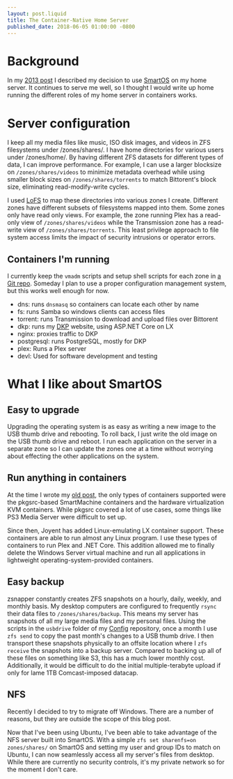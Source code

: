 ```yaml
---
layout: post.liquid
title: The Container-Native Home Server
published_date: 2018-06-05 01:00:00 -0800
---
```


# Background

In my [2013 post][OldPost] I described my decision to use [SmartOS][] on my
home server. It continues to serve me well, so I thought I would write up home
running the different roles of my home server in containers works.

# Server configuration

I keep all my media files like music, ISO disk images, and videos in ZFS filesystems under /zones/shares/.
I have home directories for various users under /zones/home/. By having different ZFS datasets
for different types of data, I can improve performance. For example, I can use a larger blocksize
on `/zones/shares/videos` to minimize metadata overhead while using smaller block sizes
on `/zones/shares/torrents` to match Bittorent's block size, eliminating read-modify-write cycles.

I used [LoFS][] to map
these directories into various zones I create. Different zones have different subsets of
filesystems mapped into them. Some zones only have read only views. For example,
the zone running Plex has a read-only view of `/zones/shares/videos` while the Transmission
zone has a read-write view of `/zones/shares/torrents`. This least privilege approach to file
system access limits the impact of security intrusions or operator errors.

## Containers I'm running

I currently keep the `vmadm` scripts and setup shell scripts for each zone in [a Git repo][Config].
Someday I plan to use a proper configuration management system, but this works well enough for now.

* dns: runs `dnsmasq` so containers can locate each other by name
* fs: runs Samba so windows clients can access files
* torrent: runs Transmission to download and upload files over Bittorent
* dkp: runs my [DKP][] website, using ASP.NET Core on LX
* nginx: proxies traffic to DKP
* postgresql: runs PostgreSQL, mostly for DKP
* plex: Runs a Plex server
* devl: Used for software development and testing

# What I like about SmartOS

## Easy to upgrade

Upgrading the operating system is as easy as writing a new image to the USB thumb drive
and rebooting. To roll back, I just write the old image on the USB thumb drive and reboot.
I run each application on the server in a separate zone so I can update
the zones one at a time without worrying about effecting the other applications on the system.

## Run anything in containers

At the time I wrote my [old post][OldPost], the only types of containers supported were
the pkgsrc-based SmartMachine containers and the hardware virtualization KVM containers.
While pkgsrc covered a lot of use cases, some things like PS3 Media Server were difficult to
set up.

Since then, Joyent has added Linux-emulating LX container support. These containers are able to
run almost any Linux program. I use these types of containers to run Plex and .NET Core. This
addition allowed me to finally delete the Windows Server virtual machine and run all applications
in lightweight operating-system-provided containers.

## Easy backup

zsnapper constantly creates ZFS snapshots on a hourly, daily, weekly, and monthly basis.
My desktop computers are configured to frequently `rsync` their data files to
`/zones/shares/backup`. This means my server has snapshots of all my large media files
and my personal files. Using the scripts in the `usbdrive` folder of my [Config][] repository,
once a month I use `zfs send` to copy the past month's changes to a USB thumb drive. I then transport
these snapshots physically to an offsite location where I `zfs receive` the snapshots
into a backup server. Compared to backing up all of these files on something like S3, this has a much lower
monthly cost. Additionally, it would be difficult to do the initial multiple-terabyte upload if only for
lame 1TB Comcast-imposed datacap.

## NFS

Recently I decided to try to migrate off Windows. There are a number of reasons, but they are
outside the scope of this blog post.

Now that I've been using Ubuntu, I've been able to take advantage of the NFS server built into
SmartOS. With a simple `zfs set sharenfs=on zones/shares/` on SmartOS and setting my user and group
IDs to match on Ubuntu, I can now seamlessly access all my server's files from desktop.
While there are currently no security controls, it's my private network so for the moment I don't care.

[OldPost]: /2013/03/10/smartos-home-server.html
[SmartOS]: https://joyent.com/smartos
[Config]:  https://www.github.com/AustinWise/ServerConfiga
[LoFS]:    https://smartos.org/man/7FS/lofs
[DKP]:     https://www.github.com/AustinWise/DinnerKillPoints
